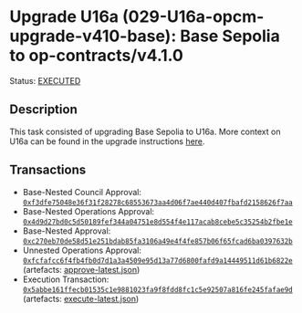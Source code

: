 # Upgrade U16a (029-U16a-opcm-upgrade-v410-base): Base Sepolia to op-contracts/v4.1.0

Status: [EXECUTED](https://sepolia.etherscan.io/tx/0x5abbe161ffecb01535c1e9881023fa9f8fdd8fc1c5e92507a816fe245fafae9d)

## Description

This task consisted of upgrading Base Sepolia to U16a. More context on U16a can be found in the upgrade instructions [here](https://github.com/ethereum-optimism/superchain-ops/tree/main/src/tasks/sep/029-U16a-opcm-upgrade-v410-base).

## Transactions

- Base-Nested Council Approval: [`0xf3dfe75048e36f31f28278c68553673aa4d06f7ae440d407fbafd2158626f7aa`](https://sepolia.etherscan.io/tx/0xf3dfe75048e36f31f28278c68553673aa4d06f7ae440d407fbafd2158626f7aa)
- Base-Nested Operations Approval: [`0x4d9d27bd0c5d50189fef344a04751e8d554f4e117acab8cebe5c35254b2fbe1e`](https://sepolia.etherscan.io/tx/0x4d9d27bd0c5d50189fef344a04751e8d554f4e117acab8cebe5c35254b2fbe1e)
- Base-Nested Approval: [`0xc270eb70de58d51e251bdab85fa3106a49e4f4fe857b06f65fcad6ba0397632b`](https://sepolia.etherscan.io/tx/0xc270eb70de58d51e251bdab85fa3106a49e4f4fe857b06f65fcad6ba0397632b)
- Unnested Operations Approval: [`0xfcfafcc6f4fb4fb0d7d1a3a4509e95d13a77d6800fafd9a14449511d61b6822e`](https://sepolia.etherscan.io/tx/0xfcfafcc6f4fb4fb0d7d1a3a4509e95d13a77d6800fafd9a14449511d61b6822e) (artefacts: [approve-latest.json](./records/OPCMUpgradeV410.sol/11155111/approve-latest.json))
- Execution Transaction: [`0x5abbe161ffecb01535c1e9881023fa9f8fdd8fc1c5e92507a816fe245fafae9d`](https://sepolia.etherscan.io/tx/0x5abbe161ffecb01535c1e9881023fa9f8fdd8fc1c5e92507a816fe245fafae9d) (artefacts: [execute-latest.json](./records/OPCMUpgradeV410.sol/11155111/execute-latest.json))
